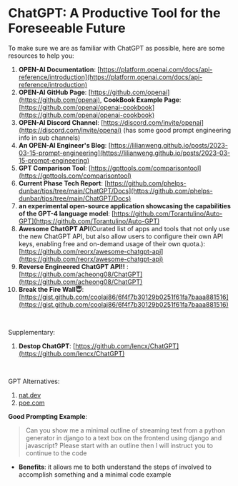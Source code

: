 # ChatGPT: A Productive Tool for the Foreseeable Future

To make sure we are as familiar with ChatGPT as possible, here are some resources to help you:

1. **OPEN-AI Documentation**: [https://platform.openai.com/docs/api-reference/introduction](https://platform.openai.com/docs/api-reference/introduction)
2. **OPEN-AI GitHub Page**: [https://github.com/openai](https://github.com/openai), **CookBook Example Page**: [https://github.com/openai/openai-cookbook](https://github.com/openai/openai-cookbook)
3. **OPEN-AI Discord Channel**: [https://discord.com/invite/openai](https://discord.com/invite/openai) (has some good prompt engineering info in sub channels)
4. **An OPEN-AI Engineer's Blog**: [https://lilianweng.github.io/posts/2023-03-15-prompt-engineering](https://lilianweng.github.io/posts/2023-03-15-prompt-engineering)
5. **GPT Comparison Tool**: [https://gpttools.com/comparisontool](https://gpttools.com/comparisontool)
6. **Current Phase Tech Report**: [https://github.com/phelps-dunbar/tips/tree/main/ChatGPT/Docs](https://github.com/phelps-dunbar/tips/tree/main/ChatGPT/Docs)
7. **an experimental open-source application showcasing the capabilities of the GPT-4 language model**: [https://github.com/Torantulino/Auto-GPT](https://github.com/Torantulino/Auto-GPT)
8. **Awesome ChatGPT API**(Curated list of apps and tools that not only use the new ChatGPT API, but also allow users to configure their own API keys, enabling free and on-demand usage of their own quota.):[https://github.com/reorx/awesome-chatgpt-api](https://github.com/reorx/awesome-chatgpt-api)
9. <b>Reverse Engineered ChatGPT API:bangbang:</b> : [https://github.com/acheong08/ChatGPT](https://github.com/acheong08/ChatGPT)
10. **Break the Fire Wall:innocent:**: [https://gist.github.com/coolaj86/6f4f7b30129b0251f61fa7baaa881516](https://gist.github.com/coolaj86/6f4f7b30129b0251f61fa7baaa881516)
<br>


Supplementary:
1. **Destop ChatGPT**: [https://github.com/lencx/ChatGPT](https://github.com/lencx/ChatGPT)
<br>

GPT Alternatives:
1. [nat.dev](nat.dev)
2. [poe.com](poe.com)


**Good Prompting Example**:

>Can you show me a minimal outline of streaming text from a python generator in django to a text box on the frontend using django and javascript? Please start with an outline then I will instruct you to continue to the code

- **Benefits**: it allows me to both understand the steps of involved to accomplish something and a minimal code example
